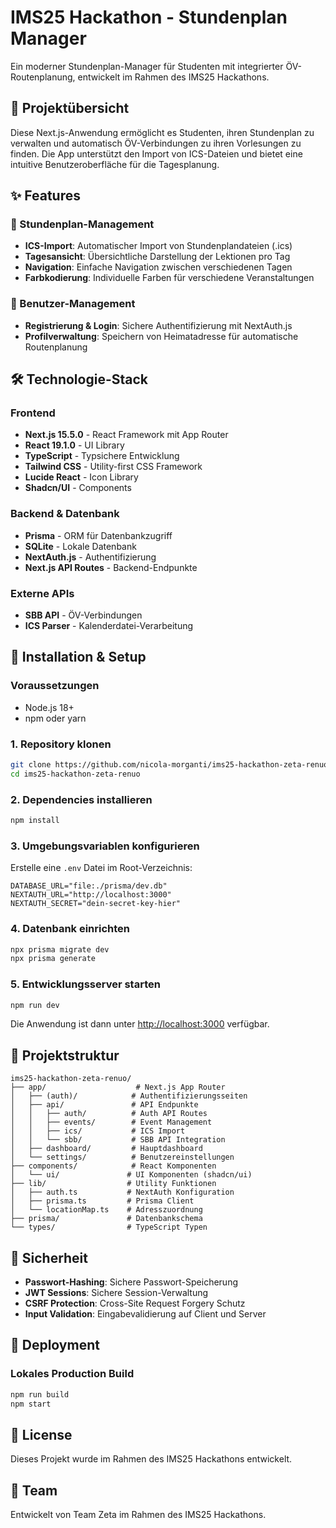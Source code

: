 # IMS25 Hackathon - Stundenplan Manager

Ein moderner Stundenplan-Manager für Studenten mit integrierter ÖV-Routenplanung, entwickelt im Rahmen des IMS25 Hackathons.

## 🎯 Projektübersicht

Diese Next.js-Anwendung ermöglicht es Studenten, ihren Stundenplan zu verwalten und automatisch ÖV-Verbindungen zu ihren Vorlesungen zu finden. Die App unterstützt den Import von ICS-Dateien und bietet eine intuitive Benutzeroberfläche für die Tagesplanung.

## ✨ Features

### 📅 Stundenplan-Management
- **ICS-Import**: Automatischer Import von Stundenplandateien (.ics)
- **Tagesansicht**: Übersichtliche Darstellung der Lektionen pro Tag
- **Navigation**: Einfache Navigation zwischen verschiedenen Tagen
- **Farbkodierung**: Individuelle Farben für verschiedene Veranstaltungen

### 👤 Benutzer-Management
- **Registrierung & Login**: Sichere Authentifizierung mit NextAuth.js
- **Profilverwaltung**: Speichern von Heimatadresse für automatische Routenplanung


## 🛠️ Technologie-Stack

### Frontend
- **Next.js 15.5.0** - React Framework mit App Router
- **React 19.1.0** - UI Library
- **TypeScript** - Typsichere Entwicklung
- **Tailwind CSS** - Utility-first CSS Framework
- **Lucide React** - Icon Library
- **Shadcn/UI** - Components

### Backend & Datenbank
- **Prisma** - ORM für Datenbankzugriff
- **SQLite** - Lokale Datenbank
- **NextAuth.js** - Authentifizierung
- **Next.js API Routes** - Backend-Endpunkte

### Externe APIs
- **SBB API** - ÖV-Verbindungen
- **ICS Parser** - Kalenderdatei-Verarbeitung

## 🚀 Installation & Setup

### Voraussetzungen
- Node.js 18+ 
- npm oder yarn

### 1. Repository klonen
```bash
git clone https://github.com/nicola-morganti/ims25-hackathon-zeta-renuo.git
cd ims25-hackathon-zeta-renuo
```

### 2. Dependencies installieren
```bash
npm install
```

### 3. Umgebungsvariablen konfigurieren
Erstelle eine `.env` Datei im Root-Verzeichnis:
```env
DATABASE_URL="file:./prisma/dev.db"
NEXTAUTH_URL="http://localhost:3000"
NEXTAUTH_SECRET="dein-secret-key-hier"
```

### 4. Datenbank einrichten
```bash
npx prisma migrate dev
npx prisma generate
```

### 5. Entwicklungsserver starten
```bash
npm run dev
```

Die Anwendung ist dann unter [http://localhost:3000](http://localhost:3000) verfügbar.

## 📁 Projektstruktur

```
ims25-hackathon-zeta-renuo/
├── app/                    # Next.js App Router
│   ├── (auth)/            # Authentifizierungsseiten
│   ├── api/               # API Endpunkte
│   │   ├── auth/          # Auth API Routes
│   │   ├── events/        # Event Management
│   │   ├── ics/           # ICS Import
│   │   └── sbb/           # SBB API Integration
│   ├── dashboard/         # Hauptdashboard
│   └── settings/          # Benutzereinstellungen
├── components/            # React Komponenten
│   └── ui/               # UI Komponenten (shadcn/ui)
├── lib/                  # Utility Funktionen
│   ├── auth.ts           # NextAuth Konfiguration
│   ├── prisma.ts         # Prisma Client
│   └── locationMap.ts    # Adresszuordnung
├── prisma/               # Datenbankschema
└── types/                # TypeScript Typen
```

## 🔐 Sicherheit

- **Passwort-Hashing**: Sichere Passwort-Speicherung
- **JWT Sessions**: Sichere Session-Verwaltung
- **CSRF Protection**: Cross-Site Request Forgery Schutz
- **Input Validation**: Eingabevalidierung auf Client und Server

## 🚀 Deployment

### Lokales Production Build
```bash
npm run build
npm start
```

## 📝 License

Dieses Projekt wurde im Rahmen des IMS25 Hackathons entwickelt.

## 👥 Team

Entwickelt von Team Zeta im Rahmen des IMS25 Hackathons.

